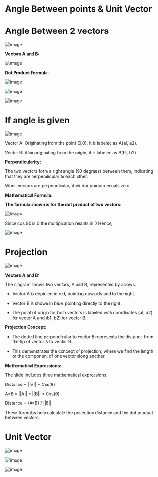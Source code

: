 #  **Angle Between points & Unit Vector**

# **Angle Between 2 vectors**

![image](https://github.com/user-attachments/assets/97180cac-7423-45fc-98b1-d1d2c0a0b73c)

**Vectors A and B:**

![image](https://github.com/user-attachments/assets/e02011e1-4d7f-4154-9606-2c6584f3c7ac)

**Dot Product Formula:**

![image](https://github.com/user-attachments/assets/0530f80a-57ba-462f-b6ea-d0cf4085a2a1)

![image](https://github.com/user-attachments/assets/d07f6dcc-45bd-46af-b795-01fff9d2664e)

![image](https://github.com/user-attachments/assets/ef93c297-542d-49ee-a2b9-2e309009c1f6)


# **If angle is given**

![image](https://github.com/user-attachments/assets/5025a32b-6dfc-4e25-815c-1993e5e959b1)


Vector A: Originating from the point (0,0), it is labeled as A(a1, a2).

Vector B: Also originating from the origin, it is labeled as B(b1, b2).

**Perpendicularity:**

The two vectors form a right angle (90 degrees) between them, indicating that they are perpendicular to each other.

When vectors are perpendicular, their dot product equals zero.

**Mathematical Formula:**

**The formula shown is for the dot product of two vectors:**

![image](https://github.com/user-attachments/assets/5f2d24ee-64b7-4e4b-85dd-f403ec03d537)

Since cos 90 is 0 the multipication results in 0 
Hence,

![image](https://github.com/user-attachments/assets/453b5e5a-fee4-419c-b7e8-7a82cea2535a)


# **Projection**

![image](https://github.com/user-attachments/assets/270e6c3e-6a05-431a-be26-621ee49c600e)

**Vectors A and B:**

The diagram shows two vectors, A and B, represented by arrows.

* Vector A is depicted in red, pointing upwards and to the right.

* Vector B is shown in blue, pointing directly to the right.

* The point of origin for both vectors is labeled with coordinates (a1, a2) for vector A and (b1, b2) for vector B.

**Projection Concept:**

* The dotted line perpendicular to vector B represents the distance from the tip of vector A to vector B.

* This demonstrates the concept of projection, where we find the length of the component of one vector along another.

**Mathematical Expressions:**

The slide includes three mathematical expressions:

Distance = ||A|| * Cos(θ)

A*B = ||A|| * ||B|| * Cos(θ)

Distance = (A*B) / ||B||

These formulas help calculate the projection distance and the dot product between vectors.

# **Unit Vector**

![image](https://github.com/user-attachments/assets/08a30ec5-6064-4722-8041-d3839ce06587)

![image](https://github.com/user-attachments/assets/4ceeca0d-c122-4675-b040-3ada6905b435)

![image](https://github.com/user-attachments/assets/65fa29fe-ee0b-45ec-8e1a-fa82626440de)

